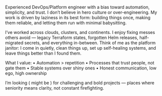 Experienced DevOps/Platform engineer with a bias toward automation, simplicity, and trust.
I don’t believe in hero culture or over-engineering. My work is driven by laziness in its best form: building things once, making them reliable, and letting them run with minimal babysitting.

I’ve worked across clouds, clusters, and continents. I enjoy fixing messes others avoid — legacy Terraform states, forgotten Helm releases, half-migrated secrets, and everything in-between.
Think of me as the platform janitor: I come in quietly, clean things up, set up self-healing systems, and leave things better than I found them.

What I value:
 • Automation > repetition
 • Processes that trust people, not gate them
 • Stable systems over shiny ones
 • Honest communication, low ego, high ownership

I’m looking ( might be ) for challenging and bold projects — places where seniority means clarity, not constant firefighting.
